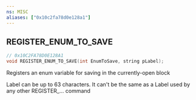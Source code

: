 ```yaml
---
ns: MISC
aliases: ["0x10c2fa78d0e128a1"]
---
```

## REGISTER_ENUM_TO_SAVE

```c
// 0x10C2FA78D0E128A1
void REGISTER_ENUM_TO_SAVE(int EnumToSave, string pLabel);
```

Registers an enum variable for saving in the currently-open block

Label can be up to 63 characters. It can't be the same as a Label used by any other REGISTER_... command

